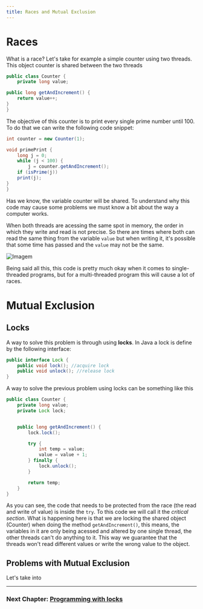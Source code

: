 ```yaml
---
title: Races and Mutual Exclusion
---
```


# Races

What is a race? Let's take for example a simple counter using two threads.
This object counter is shared between the two threads

```java
public class Counter {
    private long value;

public long getAndIncrement() {
    return value++;
}
}
```

The objective of this counter is to print every single prime number until 100. To do that we can write the following code snippet:

```java
int counter = new Counter(1);

void primePrint {
    long j = 0;
    while (j < 100) {
        j = counter.getAndIncrement();
    if (isPrime(j))
    print(j);
}
}
```

Has we know, the variable counter will be shared. To understand why this code may cause some problems we must know a bit about the way a computer works.

When both threads are acessing the same spot in memory, the order in which they write and read is not precise. So there are times where both can read the same thing from the variable `value` but when writing it, it's possible that some time has passed and the `value` may not be the same.

![Imagem](imgs/race-example)

Being said all this, this code is pretty much okay when it comes to single-threaded programs, but for a multi-threaded program this will cause a lot of races. 

# Mutual Exclusion

## Locks

A way to solve this problem is through using **locks**. In Java a lock is define by the following interface:

```java
public interface Lock {
    public void lock(); //acquire lock
    public void unlock(); //release lock
}
```

A way to solve the previous problem using locks can be something like this
```java
public class Counter {
    private long value;
    private Lock lock;


    public long getAndIncrement() {
        lock.lock(); 

        try {
            int temp = value;
            value = value + 1;
        } finally {
            lock.unlock();
        }

        return temp;
    }
}
```

As you can see, the code that needs to be protected from the race (the read and write of value) is inside the `try`. To this code we will call it the *critical section*. What is happening here is that we are locking the shared object (Counter) when doing the method `getAndIncrement()`, this means, the variables in it are only being acessed and altered by one single thread, the other threads can't do anything to it. This way we guarantee that the threads won't read different values or write the wrong value to the object.

## Problems with Mutual Exclusion

Let's take into 
<!---
Must review slide 3 
--->

<hr></hr>

### Next Chapter: [Programming with locks](locks.md)
